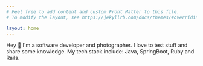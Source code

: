```yaml
---
# Feel free to add content and custom Front Matter to this file.
# To modify the layout, see https://jekyllrb.com/docs/themes/#overriding-theme-defaults

layout: home
---
```


Hey 👋
I'm a software developer and photographer. 
I love to test stuff and share some knowledge.
My tech stack include: Java, SpringBoot, Ruby and Rails.  